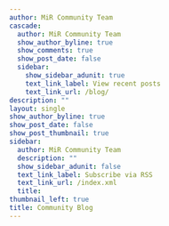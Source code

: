 ```yaml
---
author: MiR Community Team
cascade:
  author: MiR Community Team
  show_author_byline: true
  show_comments: true
  show_post_date: false
  sidebar:
    show_sidebar_adunit: true
    text_link_label: View recent posts
    text_link_url: /blog/
description: ""
layout: single
show_author_byline: true
show_post_date: false
show_post_thumbnail: true
sidebar:
  author: MiR Community Team
  description: ""
  show_sidebar_adunit: false
  text_link_label: Subscribe via RSS
  text_link_url: /index.xml
  title:
thumbnail_left: true
title: Community Blog
---
```

